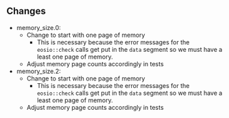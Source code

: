 ## Changes
- memory_size.0:
    - Change to start with one page of memory
        - This is necessary because the error messages for the `eosio::check` calls get put in the `data` segment so we must have a least one page of memory.
    - Adjust memory page counts accordingly in tests
- memory_size.2:
    - Change to start with one page of memory
        - This is necessary because the error messages for the `eosio::check` calls get put in the `data` segment so we must have a least one page of memory.
    - Adjust memory page counts accordingly in tests
